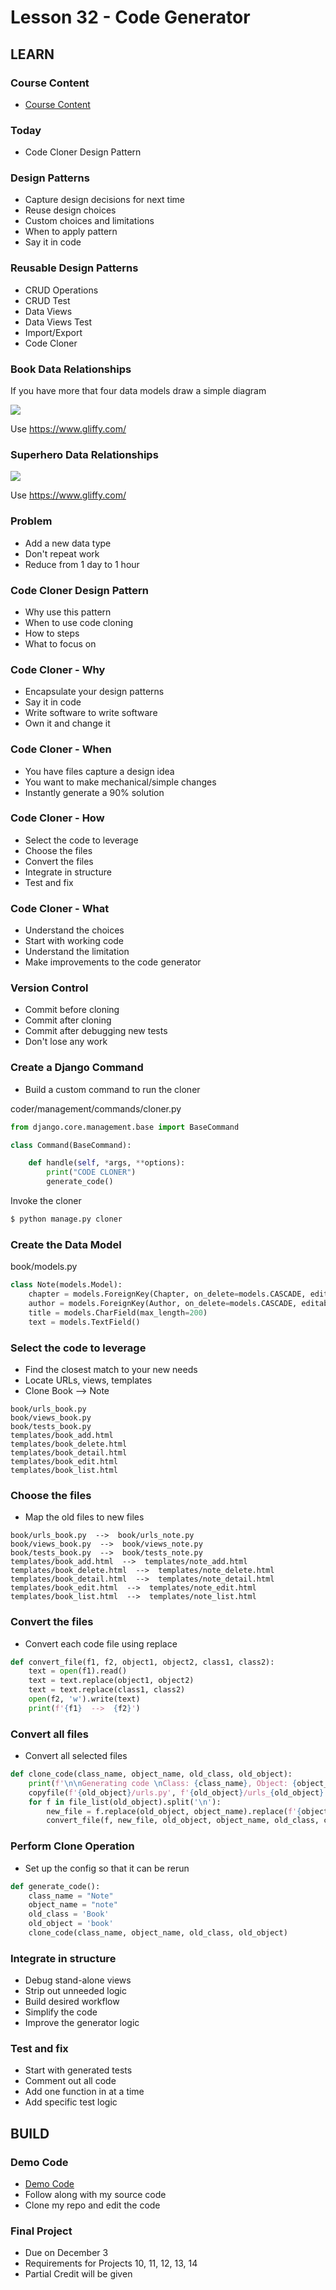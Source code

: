 # Lesson 32 - Code Generator

## LEARN


### Course Content
* [Course Content](/course/bacs350/docs/Course)


### Today
* Code Cloner Design Pattern


### Design Patterns
* Capture design decisions for next time
* Reuse design choices
* Custom choices and limitations
* When to apply pattern
* Say it in code


### Reusable Design Patterns
* CRUD Operations
* CRUD Test
* Data Views
* Data Views Test
* Import/Export
* Code Cloner


### Book Data Relationships
If you have more that four data models draw a simple diagram

![](img/Book_Data.png)

Use https://www.gliffy.com/


### Superhero Data Relationships

![](img/Superhero.png)

Use https://www.gliffy.com/


### Problem
* Add a new data type
* Don't repeat work
* Reduce from 1 day to 1 hour


### Code Cloner Design Pattern
* Why use this pattern
* When to use code cloning
* How to steps
* What to focus on


### Code Cloner - Why
* Encapsulate your design patterns
* Say it in code
* Write software to write software
* Own it and change it


### Code Cloner - When
* You have files capture a design idea
* You want to make mechanical/simple changes
* Instantly generate a 90% solution


### Code Cloner - How
* Select the code to leverage
* Choose the files
* Convert the files
* Integrate in structure
* Test and fix


### Code Cloner - What
* Understand the choices 
* Start with working code
* Understand the limitation
* Make improvements to the code generator


### Version Control
* Commit before cloning
* Commit after cloning
* Commit after debugging new tests
* Don't lose any work


### Create a Django Command
* Build a custom command to run the cloner

coder/management/commands/cloner.py

```python
from django.core.management.base import BaseCommand

class Command(BaseCommand):

    def handle(self, *args, **options):
        print("CODE CLONER")
        generate_code()
```

Invoke the cloner

```bash
$ python manage.py cloner
```


### Create the Data Model

book/models.py

```python
class Note(models.Model):
    chapter = models.ForeignKey(Chapter, on_delete=models.CASCADE, editable=False)
    author = models.ForeignKey(Author, on_delete=models.CASCADE, editable=False)
    title = models.CharField(max_length=200)
    text = models.TextField()
```


### Select the code to leverage
* Find the closest match to your new needs
* Locate URLs, views, templates
* Clone Book --> Note

```
book/urls_book.py
book/views_book.py
book/tests_book.py
templates/book_add.html
templates/book_delete.html
templates/book_detail.html
templates/book_edit.html
templates/book_list.html
```


### Choose the files
* Map the old files to new files

```
book/urls_book.py  -->  book/urls_note.py
book/views_book.py  -->  book/views_note.py
book/tests_book.py  -->  book/tests_note.py
templates/book_add.html  -->  templates/note_add.html
templates/book_delete.html  -->  templates/note_delete.html
templates/book_detail.html  -->  templates/note_detail.html
templates/book_edit.html  -->  templates/note_edit.html
templates/book_list.html  -->  templates/note_list.html
```


### Convert the files
* Convert each code file using replace

```python
def convert_file(f1, f2, object1, object2, class1, class2):
    text = open(f1).read()
    text = text.replace(object1, object2)
    text = text.replace(class1, class2)
    open(f2, 'w').write(text)
    print(f'{f1}  -->  {f2}')
```


### Convert all files
* Convert all selected files

```python
def clone_code(class_name, object_name, old_class, old_object):
    print(f'\n\nGenerating code \nClass: {class_name}, Object: {object_name}\n')
    copyfile(f'{old_object}/urls.py', f'{old_object}/urls_{old_object}.py')
    for f in file_list(old_object).split('\n'):
        new_file = f.replace(old_object, object_name).replace(f'{object_name}/', f'{old_object}/')
        convert_file(f, new_file, old_object, object_name, old_class, class_name)
```


### Perform Clone Operation
* Set up the config so that it can be rerun

```python
def generate_code():
    class_name = "Note"
    object_name = "note"
    old_class = 'Book'
    old_object = 'book'
    clone_code(class_name, object_name, old_class, old_object)
```


### Integrate in structure
* Debug stand-alone views
* Strip out unneeded logic
* Build desired workflow
* Simplify the code
* Improve the generator logic


### Test and fix
* Start with generated tests
* Comment out all code
* Add one function in at a time
* Add specific test logic



## BUILD

### Demo Code
* [Demo Code](https://github.com/Mark-Seaman/BACS350/tree/main/week11/BookBuilder)
* Follow along with my source code
* Clone my repo and edit the code


### Final Project
* Due on December 3
* Requirements for Projects 10, 11, 12, 13, 14
* Partial Credit will be given


